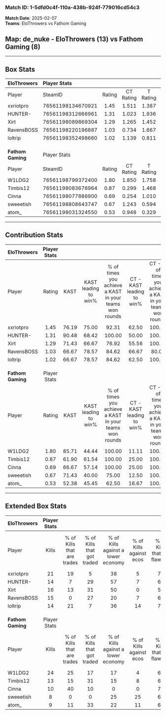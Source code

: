 ### Match ID: 1-5dfd0c4f-110a-438b-924f-779016cd54c3  
**Match Date**: 2025-02-07  
**Teams**: EloThrowers vs Fathom Gaming  

## **Map**: de_nuke - EloThrowers (13) vs Fathom Gaming (8)  
---  

## Box Stats  

| **EloThrowers**   | Player Stats      |        |           |          |       |       |       |         |        |      |     |
| :- | :- | :-: | :-: | :-: | :-: | :-: | :-: | :-: | :-: | :-: | :-: |
| Player            | SteamID           | Rating | CT Rating | T Rating | KAST  |  ADR  | Kills | Assists | Deaths | K/D  | HS% |
| xxriotpro         | 76561198134670921 |  1.45  |   1.511   |  1.387   | 76.19 | 75.8  |  21   |    2    |   11   | 1.91 | 33  |
| HUNTER-           | 76561198312666961 |  1.31  |   1.023   |  1.936   | 90.48 | 84.9  |  14   |   10    |   12   | 1.17 | 85  |
| Xirt              | 76561198089869304 |  1.29  |   1.265   |  1.452   | 71.43 | 102.0 |  16   |    6    |   12   | 1.33 | 62  |
| RavensBOSS        | 76561198220196887 |  1.03  |   0.734   |  1.667   | 66.67 | 84.1  |  15   |    6    |   17   | 0.88 | 53  |
| loltrip           | 76561198352498660 |  1.02  |   1.139   |  0.811   | 66.67 | 55.3  |  14   |    5    |   12   | 1.17 | 57  |
|                   |                   |        |           |          |       |       |       |         |        |      |     |
|                   |                   |        |           |          |       |       |       |         |        |      |     |
|                   |                   |        |           |          |       |       |       |         |        |      |     |
| **Fathom Gaming** | Player Stats      |        |           |          |       |       |       |         |        |      |     |
| Player            | SteamID           | Rating | CT Rating | T Rating | KAST  |  ADR  | Kills | Assists | Deaths | K/D  | HS% |
| W1LDG2            | 76561198799372400 |  1.80  |   1.850   |  1.758   | 85.71 | 131.7 |  24   |    6    |   13   | 1.85 | 58  |
| Timbis12          | 76561198083676964 |  0.87  |   0.299   |  1.468   | 61.90 | 69.6  |  13   |    0    |   16   | 0.81 | 61  |
| Cinna             | 76561198077886900 |  0.69  |   0.254   |  1.010   | 66.67 | 43.1  |  10   |    4    |   17   | 0.59 | 70  |
| sweeetish         | 76561198808643747 |  0.67  |   1.243   |  0.594   | 71.43 | 52.9  |   8   |    4    |   17   | 0.47 | 75  |
| atom_             | 76561198031324550 |  0.53  |   0.948   |  0.329   | 52.38 | 44.1  |   9   |    2    |   17   | 0.53 | 55  |
---  

## Contribution Stats  

| **EloThrowers**   | Player Stats |       |                      |                                                        |                           |                                                             |                          |                                                            |
| :- | :-: | :-: | :-: | :-: | :-: | :-: | :-: | :-: |
| Player            |    Rating    | KAST  | KAST leading to win% | % of times you achieve a KAST in your teams won rounds | CT - KAST leading to win% | CT - % of times you achieve a KAST in your teams won rounds | T - KAST leading to win% | T - % of times you achieve a KAST in your teams won rounds |
| xxriotpro         |     1.45     | 76.19 |        75.00         |                         92.31                          |           62.50           |                           100.00                            |          87.50           |                           87.50                            |
| HUNTER-           |     1.31     | 90.48 |        68.42         |                         100.00                         |           50.00           |                           100.00                            |          88.89           |                           100.00                           |
| Xirt              |     1.29     | 71.43 |        66.67         |                         76.92                          |           55.56           |                           100.00                            |          83.33           |                           62.50                            |
| RavensBOSS        |     1.03     | 66.67 |        78.57         |                         84.62                          |           66.67           |                            80.00                            |          87.50           |                           87.50                            |
| loltrip           |     1.02     | 66.67 |        78.57         |                         84.62                          |           62.50           |                           100.00                            |          100.00          |                           75.00                            |
|                   |              |       |                      |                                                        |                           |                                                             |                          |                                                            |
|                   |              |       |                      |                                                        |                           |                                                             |                          |                                                            |
|                   |              |       |                      |                                                        |                           |                                                             |                          |                                                            |
| **Fathom Gaming** | Player Stats |       |                      |                                                        |                           |                                                             |                          |                                                            |
| Player            |    Rating    | KAST  | KAST leading to win% | % of times you achieve a KAST in your teams won rounds | CT - KAST leading to win% | CT - % of times you achieve a KAST in your teams won rounds | T - KAST leading to win% | T - % of times you achieve a KAST in your teams won rounds |
| W1LDG2            |     1.80     | 85.71 |        44.44         |                         100.00                         |           11.11           |                           100.00                            |          77.78           |                           100.00                           |
| Timbis12          |     0.87     | 61.90 |        61.54         |                         100.00                         |           25.00           |                           100.00                            |          77.78           |                           100.00                           |
| Cinna             |     0.69     | 66.67 |        57.14         |                         100.00                         |           25.00           |                           100.00                            |          70.00           |                           100.00                           |
| sweeetish         |     0.67     | 71.43 |        40.00         |                         75.00                          |           12.50           |                           100.00                            |          71.43           |                           71.43                            |
| atom_             |     0.53     | 52.38 |        45.45         |                         62.50                          |           16.67           |                           100.00                            |          80.00           |                           57.14                            |
---  

## Extended Box Stats  

| **EloThrowers**   | Player Stats |                            |                            |                                    |                         |                              |                                 |        |                             |                                     |                          |                               |                            |
| :- | :-: | :-: | :-: | :-: | :-: | :-: | :-: | :-: | :-: | :-: | :-: | :-: | :-: |
| Player            |    Kills     | % of Kills that are trades | % of Kills that got traded | % of Kills against a lower economy | % of Kills against ecos | % of Kills that are flawless | % of Kills that are close duels | Deaths | % of Deaths that get traded | % of Deaths against a lower economy | % of Deaths against ecos | % of Deaths that are flawless | % of Deaths that are close |
| xxriotpro         |      21      |             19             |             5              |                 38                 |            5            |              76              |                0                |   11   |              9              |                 27                  |            0             |              100              |             0              |
| HUNTER-           |      14      |             7              |             29             |                 57                 |            7            |              64              |                7                |   12   |             33              |                 17                  |            0             |              75               |             8              |
| Xirt              |      16      |             13             |             31             |                 50                 |            0            |              50              |                6                |   12   |             25              |                 17                  |            0             |              42               |             8              |
| RavensBOSS        |      15      |             0              |             27             |                 20                 |            7            |              60              |                7                |   17   |             24              |                 29                  |            0             |              65               |             12             |
| loltrip           |      14      |             21             |             7              |                 36                 |           14            |              79              |                0                |   12   |              0              |                 25                  |            0             |              67               |             8              |
|                   |              |                            |                            |                                    |                         |                              |                                 |        |                             |                                     |                          |                               |                            |
|                   |              |                            |                            |                                    |                         |                              |                                 |        |                             |                                     |                          |                               |                            |
|                   |              |                            |                            |                                    |                         |                              |                                 |        |                             |                                     |                          |                               |                            |
| **Fathom Gaming** | Player Stats |                            |                            |                                    |                         |                              |                                 |        |                             |                                     |                          |                               |                            |
| Player            |    Kills     | % of Kills that are trades | % of Kills that got traded | % of Kills against a lower economy | % of Kills against ecos | % of Kills that are flawless | % of Kills that are close duels | Deaths | % of Deaths that get traded | % of Deaths against a lower economy | % of Deaths against ecos | % of Deaths that are flawless | % of Deaths that are close |
| W1LDG2            |      24      |             25             |             17             |                 17                 |            4            |              63              |                4                |   13   |              8              |                  8                  |            0             |              69               |             8              |
| Timbis12          |      13      |             15             |             31             |                 15                 |            8            |              62              |               23                |   16   |             25              |                  0                  |            0             |              50               |             0              |
| Cinna             |      10      |             40             |             10             |                 0                  |            0            |              70              |                0                |   17   |              0              |                  0                  |            0             |              65               |             0              |
| sweeetish         |      8       |             0              |             0              |                 25                 |           25            |              63              |               13                |   17   |             47              |                  6                  |            0             |              65               |             12             |
| atom_             |      9       |             11             |             33             |                 22                 |           11            |              67              |                0                |   17   |             12              |                  0                  |            0             |              88               |             0              |
